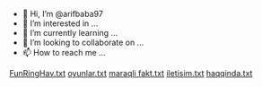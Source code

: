 - 👋 Hi, I’m @arifbaba97
- 👀 I’m interested in ...
- 🌱 I’m currently learning ...
- 💞️ I’m looking to collaborate on ...
- 📫 How to reach me ...

<!---
arifbaba97/arifbaba97 is a ✨ special ✨ repository because its `README.md` (this file) appears on your GitHub profile.
You can click the Preview link to take a look at your changes.
--->
[FunRingHav.txt](https://github.com/arifbaba97/arifbaba97/files/12524627/FunRingHav.txt)
[oyunlar.txt](https://github.com/arifbaba97/arifbaba97/files/12524629/oyunlar.txt)
[maraqli fakt.txt](https://github.com/arifbaba97/arifbaba97/files/12524630/maraqli.fakt.txt)
[iletisim.txt](https://github.com/arifbaba97/arifbaba97/files/12524632/iletisim.txt)
[haqqinda.txt](https://github.com/arifbaba97/arifbaba97/files/12524633/haqqinda.txt)
